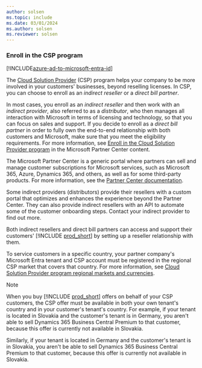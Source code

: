```yaml
---
author: solsen
ms.topic: include
ms.date: 03/01/2024
ms.author: solsen
ms.reviewer: solsen
---
```


### Enroll in the CSP program

[!INCLUDE[azure-ad-to-microsoft-entra-id](~/../shared-content/shared/azure-ad-to-microsoft-entra-id.md)]

The [Cloud Solution Provider](/partner-center/csp-overview) (CSP) program helps your company to be more involved in your customers' businesses, beyond reselling licenses. In CSP, you can choose to enroll as an *indirect reseller* or a *direct bill partner*.  

In most cases, you enroll as an *indirect reseller* and then work with an *indirect provider*, also referred to as a *distributor*, who then manages all interaction with Microsoft in terms of licensing and technology, so that you can focus on sales and support. If you decide to enroll as a *direct bill partner* in order to fully own the end-to-end relationship with both customers and Microsoft, make sure that you meet the eligibility requirements. For more information, see [Enroll in the Cloud Solution Provider program](/partner-center/enrolling-in-the-csp-program) in the Microsoft Partner Center content.  

The Microsoft Partner Center is a generic portal where partners can sell and manage customer subscriptions for Microsoft services, such as Microsoft 365, Azure, Dynamics 365, and others, as well as for some third-party products. For more information, see the [Partner Center documentation](/partner-center/).  

Some indirect providers (distributors) provide their resellers with a custom portal that optimizes and enhances the experience beyond the Partner Center. They can also provide indirect resellers with an API to automate some of the customer onboarding steps. Contact your indirect provider to find out more.  

Both indirect resellers and direct bill partners can access and support their customers' [!INCLUDE [prod_short](prod_short.md)] by setting up a reseller relationship with them.  

To service customers in a specific country, your partner company's Microsoft Entra tenant and CSP account must be registered in the regional CSP market that covers that country. For more information, see [Cloud Solution Provider program regional markets and currencies](/partner-center/regional-authorization-overview).  

> [!NOTE]  
> When you buy [!INCLUDE [prod_short](prod_short.md)] offers on behalf of your CSP customers, the CSP offer must be available in both your own tenant's country and in your customer's tenant's country. For example, if your tenant is located in Slovakia and the customer's tenant is in Germany, you aren't able to sell Dynamics 365 Business Central Premium to that customer, because this offer is currently not available in Slovakia.
>
> Similarly, if your tenant is located in Germany and the customer's tenant is in Slovakia, you aren't be able to sell Dynamics 365 Business Central Premium to that customer, because this offer is currently not available in Slovakia.
